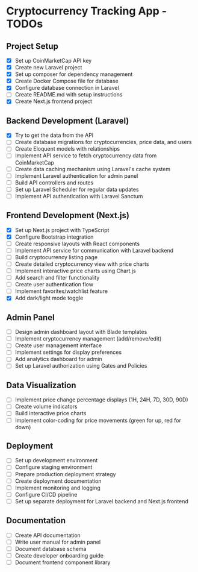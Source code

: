 # Cryptocurrency Tracking App - TODOs

## Project Setup

- [x] Set up CoinMarketCap API key
- [x] Create new Laravel project
- [x] Set up composer for dependency management
- [x] Create Docker Compose file for database
- [x] Configure database connection in Laravel
- [ ] Create README.md with setup instructions
- [x] Create Next.js frontend project

## Backend Development (Laravel)

- [x] Try to get the data from the API
- [ ] Create database migrations for cryptocurrencies, price data, and users
- [ ] Create Eloquent models with relationships
- [ ] Implement API service to fetch cryptocurrency data from CoinMarketCap
- [ ] Create data caching mechanism using Laravel's cache system
- [ ] Implement Laravel authentication for admin panel
- [ ] Build API controllers and routes
- [ ] Set up Laravel Scheduler for regular data updates
- [ ] Implement API authentication with Laravel Sanctum

## Frontend Development (Next.js)

- [x] Set up Next.js project with TypeScript
- [x] Configure Bootstrap integration
- [ ] Create responsive layouts with React components
- [ ] Implement API service for communication with Laravel backend
- [ ] Build cryptocurrency listing page
- [ ] Create detailed cryptocurrency view with price charts
- [ ] Implement interactive price charts using Chart.js
- [ ] Add search and filter functionality
- [ ] Create user authentication flow
- [ ] Implement favorites/watchlist feature
- [x] Add dark/light mode toggle

## Admin Panel

- [ ] Design admin dashboard layout with Blade templates
- [ ] Implement cryptocurrency management (add/remove/edit)
- [ ] Create user management interface
- [ ] Implement settings for display preferences
- [ ] Add analytics dashboard for admin
- [ ] Set up Laravel authorization using Gates and Policies

## Data Visualization

- [ ] Implement price change percentage displays (1H, 24H, 7D, 30D, 90D)
- [ ] Create volume indicators
- [ ] Build interactive price charts
- [ ] Implement color-coding for price movements (green for up, red for down)

## Deployment

- [ ] Set up development environment
- [ ] Configure staging environment
- [ ] Prepare production deployment strategy
- [ ] Create deployment documentation
- [ ] Implement monitoring and logging
- [ ] Configure CI/CD pipeline
- [ ] Set up separate deployment for Laravel backend and Next.js frontend

## Documentation

- [ ] Create API documentation
- [ ] Write user manual for admin panel
- [ ] Document database schema
- [ ] Create developer onboarding guide
- [ ] Document frontend component library
